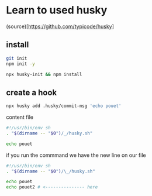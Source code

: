 # Learn to used husky

(source)[https://github.com/typicode/husky]

## install

```sh
git init
npm init -y

npx husky-init && npm install
```

## create a hook

```sh
npx husky add .husky/commit-msg 'echo pouet'
```

content file

```sh
#!/usr/bin/env sh
. "$(dirname -- "$0")/_/husky.sh"

echo pouet
```

if you run the commmand we have the new line on our file

```sh
#!/usr/bin/env sh
. "$(dirname -- "$0")/\_/husky.sh"

echo pouet
echo pouet2 # <--------------- here
```
